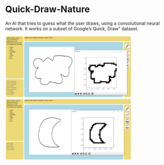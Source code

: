 # Quick-Draw-Nature

An AI that tries to guess what the user draws, using a convolutional neural network.
It works on a subset of Google’s Quick, Draw" dataset.



<img src="https://github.com/ArmaghanSarvar/Quick-Draw-Nature/blob/master/images/Cloud-1024x501.png" width=400/>


<img src="https://github.com/ArmaghanSarvar/Quick-Draw-Nature/blob/master/images/Moon.png" width=400 />

